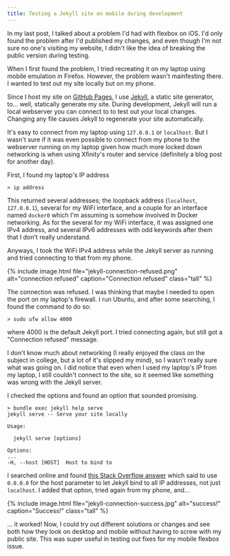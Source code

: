 ```yaml
---
title: Testing a Jekyll site on mobile during development
---
```


In my last post, I talked about a problem I'd had with flexbox on iOS. I'd only found the problem after I'd published my changes, and even though I'm not sure no one's visiting my website, I didn't like the idea of breaking the public version during testing.

When I first found the problem, I tried recreating it on my laptop using mobile emulation in Firefox. However, the problem wasn't mainfesting there. I wanted to test out my site locally but on my phone.

Since I host my site on [GitHub Pages][1], I use [Jekyll][2], a static site generator, to... well, statically generate my site. During development, Jekyll will run a local webserver you can connect to to test out your local changes. Changing any file causes Jekyll to regenerate your site automatically.

It's easy to connect from my laptop using `127.0.0.1` or `localhost`. But I wasn't sure if it was even possible to connect from my phone to the webserver running on my laptop given how much more locked down networking is when using Xfinity's router and service (definitely a blog post for another day).

First, I found my laptop's IP address

```
> ip address
```

This returned several addresses; the loopback address (`localhost`, `127.0.0.1`), several for my WiFi interface, and a couple for an interface named `docker0` which I'm assuming is somehow involved in Docker networking. As for the several for my WiFi interface, it was assigned one IPv4 address, and several IPv6 addresses with odd keywords after them that I don't really understand.

Anyways, I took the WiFi IPv4 address while the Jekyll server as running and tried connecting to that from my phone.

{% include image.html file="jekyll-connection-refused.png" alt="connection refused" caption="Connection refused" class="tall" %}

The connection was refused. I was thinking that maybe I needed to open the port on my laptop's firewall. I run Ubuntu, and after some searching, I found the command to do so:

```
> sudo ufw allow 4000
```

where 4000 is the default Jekyll port. I tried connecting again, but still got a "Connection refused" message.

I don't know much about networking (I really enjoyed the class on the subject in college, but a lot of it's slipped my mind), so I wasn't really sure what was going on. I did notice that even when I used my laptop's IP from my laptop, I still couldn't connect to the site, so it seemed like something was wrong with the Jekyll server.

I checked the options and found an option that sounded promising.

```
> bundle exec jekyll help serve
jekyll serve -- Serve your site locally

Usage:

  jekyll serve [options]

Options:
...
-H, --host [HOST]  Host to bind to
```

I searched online and found [this Stack Overflow answer][3] which said to use `0.0.0.0` for the host parameter to let Jekyll bind to all IP addresses, not just `localhost`. I added that option, tried again from my phone, and...

{% include image.html file="jekyll-connection-success.jpg" alt="success!" caption="Success!" class="tall" %}

... it worked! Now, I could try out different solutions or changes and see both how they look on desktop and mobile without having to screw with my public site. This was super useful in testing out fixes for my mobile flexbox issue.

[1]: https://pages.github.com/
[2]: https://jekyllrb.com/
[3]: https://stackoverflow.com/a/16608698
